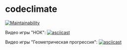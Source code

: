 # codeclimate

[![Maintainability](https://api.codeclimate.com/v1/badges/3edf19ee0be0d5d441bc/maintainability)](https://codeclimate.com/github/despondenssy/codeclimate/maintainability)

<!-- [![asciicast](https://asciinema.org/a/jKPjHzrACDiz6H8oAldrDiUYS.svg)](https://asciinema.org/a/jKPjHzrACDiz6H8oAldrDiUYS) -->

<!-- [![asciicast](https://asciinema.org/a/jQkNKPIHq9cu42V4TWhhaYim5.svg)](https://asciinema.org/a/jQkNKPIHq9cu42V4TWhhaYim5) -->

Видео игры "НОК":
[![asciicast](https://asciinema.org/a/h41AEPMxtE7ZdVLwyC3VxRddA.svg)](https://asciinema.org/a/h41AEPMxtE7ZdVLwyC3VxRddA)

Видео игры "Геометрическая прогрессия":
[![asciicast](https://asciinema.org/a/OWz6KP5Xh2mb8WTii4z0uNPmY.svg)](https://asciinema.org/a/OWz6KP5Xh2mb8WTii4z0uNPmY)